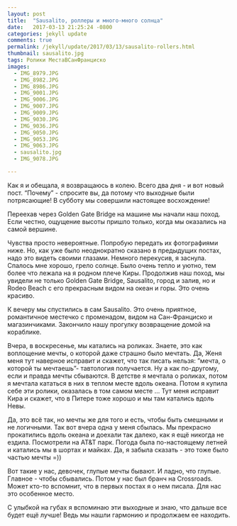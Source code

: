 ```yaml
---
layout: post
title:  "Sausalito, роллеры и много-много солнца"
date:   2017-03-13 21:25:24 -0800
categories: jekyll update
comments: true
permalink: /jekyll/update/2017/03/13/sausalito-rollers.html
thumbnail: sausalito.jpg
tags: Ролики МестаВСанФранциско
images:
  - IMG_8979.JPG
  - IMG_8982.JPG
  - IMG_8986.JPG
  - IMG_9001.JPG
  - IMG_9006.JPG
  - IMG_9007.JPG
  - IMG_9009.JPG
  - IMG_9030.JPG
  - IMG_9036.JPG
  - IMG_9050.JPG
  - IMG_9053.JPG
  - IMG_9063.JPG
  - sausalito.jpg
  - IMG_9078.JPG

---
```

Как я и обещала, я возвращаюсь в колею. Всего два дня - и вот новый пост. “Почему” - спросите вы, да потому что выходные были потрясающие!
В субботу мы совершили настоящее восхождение!

Переехав через Golden Gate Bridge на машине мы начали наш поход. Если честно, ощущение высоты пришло только, когда мы оказались на самой вершине. <!--separate-->

Чувства просто невероятные. Попробую передать их фотографиями ниже. Но, как уже было неоднократно сказано в предыдущих постах, надо это видеть своими глазами. Немного перекусив, я заснула. Спалось мне хорошо, грело солнце. Было очень тепло и уютно, тем более что лежала на я родном плече Киры. Продолжив наш поход, мы увидели не только Golden Gate Bridge, Sausalito, город и залив, но и Rodeo Beach с его прекрасным видом на океан и горы. Это очень красиво.

К вечеру мы спустились в сам Sausalito. Это очень приятное, романтичное местечко с променадом, видом на Сан-Франциско и магазинчиками. Закончило нашу прогулку возвращение домой на кораблике.

Вчера, в воскресенье, мы катались на роликах. Знаете, это как воплощение мечты, о которой даже страшно было мечтать. Да, Женя меня тут наверное исправит и скажет, что так писать нельзя: ”мечта, о которой ты мечтаешь”- тавтология получается. Ну а как по-другому, если и правда мечты сбываются. В детстве я мечтала о роликах, потом я мечтала кататься в них в теплом месте вдоль океана. Потом я купила себе эти ролики, оказалась в том самом месте … Тут меня исправит Кира и скажет, что в Питере тоже хорошо и мы там катались вдоль Невы.

Да, это всё так, но мечты же для того и есть, чтобы быть смешными и не логичными. Так вот вчера одна у меня сбылась. Мы прекрасно прокатились вдоль океана и доехали так далеко, как я ещё никогда не ездила. Посмотрели на AT&T парк. Погода была по-настоящему летней и катались мы в шортах и майках. Да, я забыла сказать - это тоже было частью мечты =))

Вот такие у нас, девочек, глупые мечты бывают. И ладно, что глупые. Главное - чтобы сбывались. Потом у нас был бранч на Crossroads. Может кто-то вспомнит, что в первых постах я о нем писала. Для нас это особенное место.

С улыбкой на губах я вспоминаю эти выходные и знаю, что дальше все будет ещё лучше! Ведь мы нашли гармонию и продолжаем ее находить.
